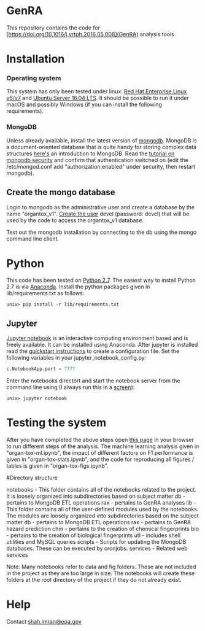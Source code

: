 # GenRA

This repository contains the code for [https://doi.org/10.1016/j.yrtph.2016.05.008](GenRA) analysis tools.  


# Installation

### Operating system 
This system has only been tested under linux: [Red Hat Enterprise Linux v6/v7](https://www.redhat.com/en/technologies/linux-platforms/enterprise-linux) and [Ubuntu Server 16.04 LTS](http://www.ubuntu.com). It should be possible to run it under macOS and possibly Windows (if you can install the following requirements). 

### MongoDB
Unless already available, install the latest version of [mongodb](http://www.mongodb.com). MongoDB is a document-oriented database that is quite handy for storing complex data structures [here's](https://docs.mongodb.com/getting-started/shell/introduction/) an introduction to MongoDB. Read the [tutorial on mongodb security](https://docs.mongodb.com/manual/tutorial) and confirm that authentication switched on (edit the /etc/mongod.conf add "authorization:enabled" under security, then restart mongodb).

## Create the mongo database 

Login to mongodb as the administrative user and create a database by the name "organtox_v1". [Create the user](https://docs.mongodb.com/manual/reference/method/db.createUser/) devel (password: devel) that will be used by the code to access the organtox_v1 database. 


Test out the mongodb installation by connecting to the db using the mongo command line client.

# Python

This code has been tested on [Python 2.7](http://python.org). The easiest way to install Python 2.7 is via [Anaconda](https://www.continuum.io/downloads). Install the python packages given in lib/requirements.txt as follows:

```
unix> pip install -r lib/requirements.txt
```

## Jupyter
[Jupyter notebook](http://jupyter.org/) is an interactive computing environment based and is freely available. It can be installed using Anaconda. After jupyter is installed read the [quickstart instructions](https://jupyter-notebook-beginner-guide.readthedocs.io/en/latest/) to create a configuration file. Set the following variables in your jupyter_notebook_config.py:

```python
c.NotebookApp.port = 7777
```

Enter the notebooks directort and start the notebook server from the command line using (I always run this in a [screen](https://www.gnu.org/software/screen/manual/screen.html)):

```
unix> jupyter notebook
```


# Testing the system

After you have completed the above steps open [this page](http://localhost:7777) in your browser to run different steps of the analysis. The machine learning analysis given in "organ-tox-ml.ipynb", the impact of different factors on F1 performance is given in "organ-tox-stats.ipynb", and the code for reproducing all figures / tables is given in "organ-tox-figs.ipynb".

#Directory structure

notebooks - This folder contains all of the notebooks related to the project. It is loosely organized into subdirectories based on subject matter
	db - pertains to MongoDB ETL operations
	rax - pertains to GenRA analyses
lib - This folder contains all of the user-defined modules used by the notebooks. The modules are loosely organized into subdirectories based on the subject matter
	db - pertains to MongoDB ETL operations
	rax - pertains to GenRA hazard prediction 
	chm - pertains to the creation of chemical fingerprints
	bio - pertains to the creation of biological fingerprints
	utl - includes shell utilities and MySQL queries
scripts - Scripts for updating the MongoDB databases. These can be executed by cronjobs.
services - Related web services

Note: Many notebooks refer to data and fig folders. These are not included in the project as they are too large in size. The notebooks will create these folders at the root directory of the project if they do not already exist.

# Help

Contact shah.imran@epa.gov
